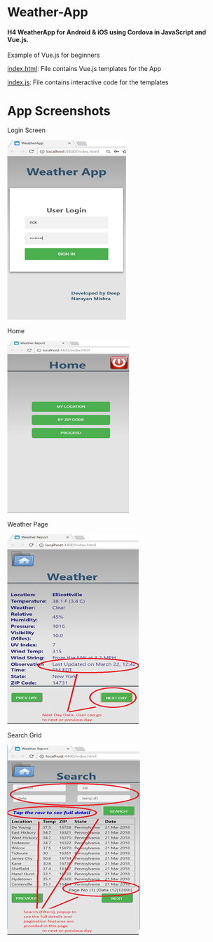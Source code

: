 # Weather-App
#### H4 WeatherApp for Android & iOS using Cordova in JavaScript and Vue.js.
Example of Vue.js for beginners

[index.html](https://github.com/atdeepmishra/Weather-App/blob/master/WeatherApp/WeatherApp/www/index.html): File contains Vue.js templates for the App 


[index.js](https://github.com/atdeepmishra/Weather-App/blob/master/WeatherApp/WeatherApp/www/scripts/index.js): File contains interactive code for the templates

App Screenshots
======

Login Screen                                                 

![Login](WeatherApp/WeatherApp/Content/LoginScreen.png)       

Home                                                 

![Home](WeatherApp/WeatherApp/Content/HomePage.png)  

Weather Page                                                

![WeatherPage](WeatherApp/WeatherApp/Content/WeatherPage.png)  

Search Grid                                                 

![Search](WeatherApp/WeatherApp/Content/Searchgrid2.png)  
